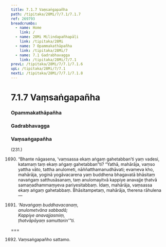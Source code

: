 ```yaml
---
title: 7.1.7 Vaṃsaṅgapañha
path: /tipitaka/28Mi/7/7.1/7.1.7
ref: 269793
breadcrumbs:
  - name: Home
    link: /
  - name: 28Mi Milindapañhapāḷi
    link: /tipitaka/28Mi
  - name: 7 Opammakathāpañha
    link: /tipitaka/28Mi/7
  - name: 7.1 Gadrabhavagga
    link: /tipitaka/28Mi/7/7.1
prevL: /tipitaka/28Mi/7/7.1/7.1.6
upL: /tipitaka/28Mi/7/7.1
nextL: /tipitaka/28Mi/7/7.1/7.1.8
---
```


# 7.1.7 Vaṃsaṅgapañha

### Opammakathāpañha

### Gadrabhavagga

### Vaṃsaṅgapañha

(231.)

1690. “Bhante nāgasena, ‘vaṃsassa ekaṃ aṅgaṃ gahetabban’ti yaṃ vadesi, katamaṃ taṃ ekaṃ aṅgaṃ gahetabban”ti? “Yathā, mahārāja, vaṃso yattha vāto, tattha anulometi, nāññatthamanudhāvati; evameva kho, mahārāja, yoginā yogāvacarena yaṃ buddhena bhagavatā bhāsitaṃ navaṅgaṃ satthusāsanaṃ, taṃ anulomayitvā kappiye anavajje ṭhatvā samaṇadhammaṃyeva pariyesitabbaṃ. Idaṃ, mahārāja, vaṃsassa ekaṃ aṅgaṃ gahetabbaṃ. Bhāsitampetaṃ, mahārāja, therena rāhulena—

1691. _‘Navaṅgaṃ buddhavacanaṃ,_  
_anulometvāna sabbadā;_  
_Kappiye anavajjasmiṃ,_  
_ṭhatvāpāyaṃ samuttarin’”ti._  


===

1692. Vaṃsaṅgapañho sattamo.




